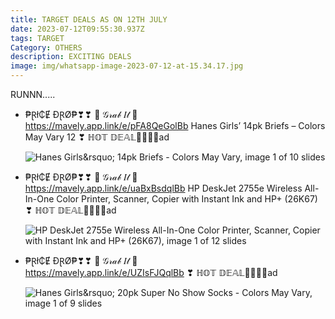 ```yaml
---
title: TARGET DEALS AS ON 12TH JULY
date: 2023-07-12T09:55:30.937Z
tags: TARGET
Category: OTHERS
description: EXCITING DEALS
image: img/whatsapp-image-2023-07-12-at-15.34.17.jpg
---
```

R﻿UNNN.....

* <!--StartFragment-->

  ₱Ɽł₵Ɇ ĐⱤØ₱❣❣ 🎀 𝒢𝓇𝒶𝒷 𝐼𝓉 🎀\
  <https://mavely.app.link/e/pFA8QeGolBb> Hanes Girls’ 14pk Briefs – Colors May Vary 12 ❣ ℍ𝕆𝕋 𝔻𝔼𝔸𝕃🏃‍♀🏃‍♀ad

  <!--EndFragment--><!--StartFragment-->

  ![Hanes Girls\&rsquo; 14pk Briefs - Colors May Vary, image 1 of 10 slides](https://target.scene7.com/is/image/Target/GUEST_49a84ff2-e040-4368-91a8-6289e09d1ea7?wid=475&hei=475&fit=constrain&qlt=80&fmt=webp)

  <!--EndFragment-->
* <!--StartFragment-->

  ₱Ɽł₵Ɇ ĐⱤØ₱❣❣ 🎀 𝒢𝓇𝒶𝒷 𝐼𝓉 🎀\
  <https://mavely.app.link/e/uaBxBsdqlBb> HP DeskJet 2755e Wireless All-In-One Color Printer, Scanner, Copier with Instant Ink and HP+ (26K67) ❣ ℍ𝕆𝕋 𝔻𝔼𝔸𝕃🏃‍♀🏃‍♀ad

  <!--EndFragment--><!--StartFragment-->

  ![HP DeskJet 2755e Wireless All-In-One Color Printer, Scanner, Copier with Instant Ink and HP+ (26K67), image 1 of 12 slides](https://target.scene7.com/is/image/Target/GUEST_b443bc17-405c-4a5e-8c56-c4b46c91954b?wid=475&hei=475&fit=constrain&qlt=80&fmt=webp)

  <!--EndFragment-->
* <!--StartFragment-->

  ₱Ɽł₵Ɇ ĐⱤØ₱❣❣ 🎀 𝒢𝓇𝒶𝒷 𝐼𝓉 🎀\
  <https://mavely.app.link/e/UZIsFJQqlBb> ❣ ℍ𝕆𝕋 𝔻𝔼𝔸𝕃🏃‍♀🏃‍♀ad

  <!--EndFragment--><!--StartFragment-->

  ![Hanes Girls\&rsquo; 20pk Super No Show Socks - Colors May Vary, image 1 of 9 slides](https://target.scene7.com/is/image/Target/GUEST_e4319bb5-049f-496b-8b54-092a5aabe3d4?wid=475&hei=475&fit=constrain&qlt=80&fmt=webp)

  <!--EndFragment-->
